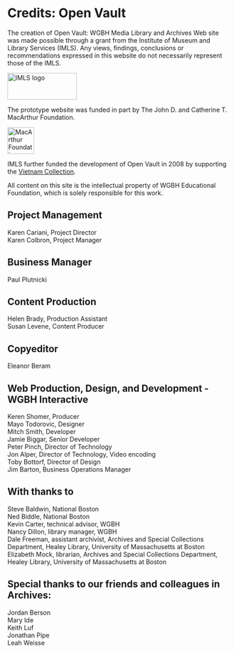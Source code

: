 # Credits: Open Vault
  
The creation of Open Vault: WGBH Media Library and Archives Web site was 
made possible through a grant from the Institute of Museum and Library Services 
(IMLS). Any views, findings, conclusions or recommendations expressed in this 
website do not necessarily represent those of the IMLS.

<a href="http://www.imls.gov"><img width="156" height="60" src="https://s3.amazonaws.com/openvault.wgbh.org/logos/IMLS.jpg"
 alt="IMLS logo" title="IMLS"></a>

The prototype website was funded in part by The John D. and Catherine T. MacArthur 
Foundation.

<a href="http://www.macfound.org"><img height="60" src="https://s3.amazonaws.com/openvault.wgbh.org/logos/MacArthur.jpg" 
alt="MacArthur Foundation" title="MacArthur Foundation"></a>

IMLS further funded the development of Open Vault in 2008 by supporting the [Vietnam Collection](/collections/vietnam-the-vietnam-collection/interviews).

All content on this site is the intellectual property of WGBH Educational Foundation, which is solely responsible for this work.
    
## Project Management
Karen Cariani, Project Director<br/>
Karen Colbron, Project Manager<br/>

## Business Manager
Paul Plutnicki<br/>

## Content Production
Helen Brady, Production Assistant<br/>
Susan Levene, Content Producer<br/>

## Copyeditor
Eleanor Beram<br/>

## Web Production, Design, and Development - WGBH Interactive
Keren Shomer, Producer<br/>
Mayo Todorovic, Designer<br/>
Mitch Smith, Developer<br/>
Jamie Biggar, Senior Developer<br/>
Peter Pinch, Director of Technology<br/>
Jon Alper, Director of Technology, Video encoding<br/>
Toby Bottorf, Director of Design<br/>
Jim Barton, Business Operations Manager<br/>

## With thanks to
Steve Baldwin, National Boston<br/>
Ned Biddle, National Boston<br/>
Kevin Carter, technical advisor, WGBH<br/>
Nancy Dillon, library manager, WGBH<br/>
Dale Freeman, assistant archivist, Archives and Special Collections 
Department, Healey Library, University of Massachusetts at Boston<br/>
Elizabeth Mock, librarian, Archives and Special Collections Department, 
Healey Library, University of Massachusetts at Boston<br/>

## Special thanks to our friends and colleagues in Archives:
Jordan Berson<br/>
Mary Ide<br/>
Keith Luf<br/>
Jonathan Pipe<br/>
Leah Weisse<br/>
